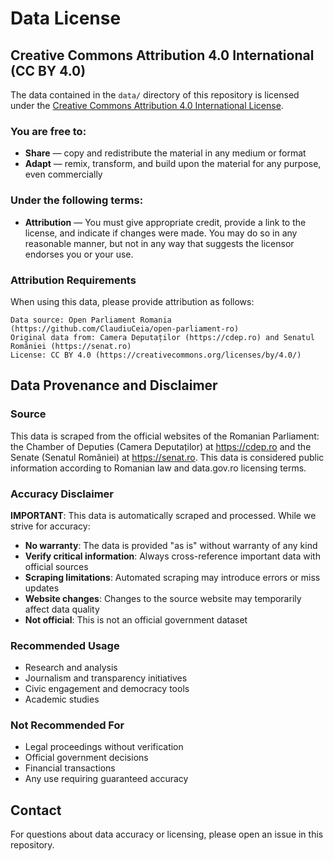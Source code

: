 # Data License

## Creative Commons Attribution 4.0 International (CC BY 4.0)

The data contained in the `data/` directory of this repository is licensed under the [Creative Commons Attribution 4.0 International License](https://creativecommons.org/licenses/by/4.0/).

### You are free to:

- **Share** — copy and redistribute the material in any medium or format
- **Adapt** — remix, transform, and build upon the material for any purpose, even commercially

### Under the following terms:

- **Attribution** — You must give appropriate credit, provide a link to the license, and indicate if changes were made. You may do so in any reasonable manner, but not in any way that suggests the licensor endorses you or your use.

### Attribution Requirements

When using this data, please provide attribution as follows:

```
Data source: Open Parliament Romania (https://github.com/ClaudiuCeia/open-parliament-ro)
Original data from: Camera Deputaților (https://cdep.ro) and Senatul României (https://senat.ro)
License: CC BY 4.0 (https://creativecommons.org/licenses/by/4.0/)
```

## Data Provenance and Disclaimer

### Source
This data is scraped from the official websites of the Romanian Parliament: the Chamber of Deputies (Camera Deputaților) at https://cdep.ro and the Senate (Senatul României) at https://senat.ro. This data is considered public information according to Romanian law and data.gov.ro licensing terms.

### Accuracy Disclaimer
**IMPORTANT**: This data is automatically scraped and processed. While we strive for accuracy:

- **No warranty**: The data is provided "as is" without warranty of any kind
- **Verify critical information**: Always cross-reference important data with official sources
- **Scraping limitations**: Automated scraping may introduce errors or miss updates
- **Website changes**: Changes to the source website may temporarily affect data quality
- **Not official**: This is not an official government dataset

### Recommended Usage
- Research and analysis
- Journalism and transparency initiatives  
- Civic engagement and democracy tools
- Academic studies

### Not Recommended For
- Legal proceedings without verification
- Official government decisions
- Financial transactions
- Any use requiring guaranteed accuracy

## Contact
For questions about data accuracy or licensing, please open an issue in this repository.
